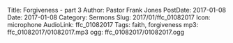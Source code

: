 Title: Forgiveness - part 3
Author: Pastor Frank Jones
PostDate: 2017-01-08
Date: 2017-01-08
Category: Sermons
Slug: 2017/01/ffc_01082017
Icon: microphone
AudioLink: ffc_01082017
Tags: faith, forgiveness
mp3: ffc_01082017/01082017.mp3
ogg: ffc_01082017/01082017.ogg